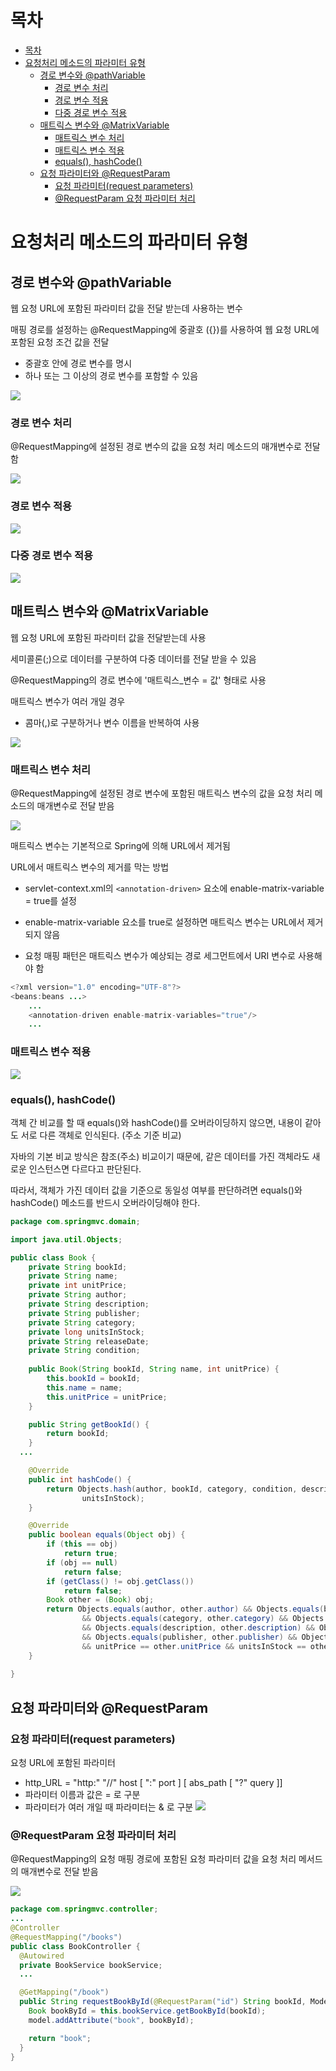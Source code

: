 # 목차
- [목차](#목차)
- [요청처리 메소드의 파라미터 유형](#요청처리-메소드의-파라미터-유형)
  - [경로 변수와 @pathVariable](#경로-변수와-pathvariable)
    - [경로 변수 처리](#경로-변수-처리)
    - [경로 변수 적용](#경로-변수-적용)
    - [다중 경로 변수 적용](#다중-경로-변수-적용)
  - [매트릭스 변수와 @MatrixVariable](#매트릭스-변수와-matrixvariable)
    - [매트릭스 변수 처리](#매트릭스-변수-처리)
    - [매트릭스 변수 적용](#매트릭스-변수-적용)
    - [equals(), hashCode()](#equals-hashcode)
  - [요청 파라미터와 @RequestParam](#요청-파라미터와-requestparam)
    - [요청 파라미터(request parameters)](#요청-파라미터request-parameters)
    - [@RequestParam 요청 파라미터 처리](#requestparam-요청-파라미터-처리)

# 요청처리 메소드의 파라미터 유형
## 경로 변수와 @pathVariable
웹 요청 URL에 포함된 파라미터 값을 전달 받는데 사용하는 변수

매핑 경로를 설정하는 @RequestMapping에 중괄호 ({})를 사용하여 웹 요청 URL에 포함된 요청 조건 값을 전달
- 중괄호 안에 경로 변수를 명시
- 하나 또는 그 이상의 경로 변수를 포함할 수 있음

![](https://i.imgur.com/DXmTsQ3.png)

### 경로 변수 처리
@RequestMapping에 설정된 경로 변수의 값을 요청 처리 메소드의 매개변수로 전달함

![](https://i.imgur.com/07vdi1f.png)

### 경로 변수 적용
![](https://i.imgur.com/FUHSnAV.png)


### 다중 경로 변수 적용
![](https://i.imgur.com/f9dcRr9.png)

## 매트릭스 변수와 @MatrixVariable
웹 요청 URL에 포함된 파라미터 값을 전달받는데 사용

세미콜론(;)으로 데이터를 구분하여 다중 데이터를 전달 받을 수 있음

@RequestMapping의 경로 변수에 '매트릭스_변수 = 값' 형태로 사용

매트릭스 변수가 여러 개일 경우
- 콤마(,)로 구분하거나 변수 이름을 반복하여 사용

![](https://i.imgur.com/Y3Xrc5o.png)

### 매트릭스 변수 처리
@RequestMapping에 설정된 경로 변수에 포함된 매트릭스 변수의 값을 요청 처리 메소드의 매개변수로 전달 받음

![](https://i.imgur.com/AgXv6v2.png)

매트릭스 변수는 기본적으로 Spring에 의해 URL에서 제거됨

URL에서 매트릭스 변수의 제거를 막는 방법
- servlet-context.xml의 `<annotation-driven>` 요소에 enable-matrix-variable = true를 설정

- enable-matrix-variable 요소를 true로 설정하면 매트릭스 변수는 URL에서 제거되지 않음

- 요청 매핑 패턴은 매트릭스 변수가 예상되는 경로 세그먼트에서 URI 변수로 사용해야 함

```java
<?xml version="1.0" encoding="UTF-8"?>
<beans:beans ...>
    ...
    <annotation-driven enable-matrix-variables="true"/>
    ...
```

### 매트릭스 변수 적용

![](https://i.imgur.com/taE9UiD.png)

### equals(), hashCode()
객체 간 비교를 할 때 equals()와 hashCode()를 오버라이딩하지 않으면,
내용이 같아도 서로 다른 객체로 인식된다. (주소 기준 비교)

자바의 기본 비교 방식은 참조(주소) 비교이기 때문에,
같은 데이터를 가진 객체라도 새로운 인스턴스면 다르다고 판단된다.

따라서, 객체가 가진 데이터 값을 기준으로 동일성 여부를 판단하려면
equals()와 hashCode() 메소드를 반드시 오버라이딩해야 한다.

```java
package com.springmvc.domain;

import java.util.Objects;

public class Book {
	private String bookId;
	private String name;
	private int unitPrice;
	private String author;
	private String description;
	private String publisher;
	private String category;
	private long unitsInStock;
	private String releaseDate;
	private String condition;
		
	public Book(String bookId, String name, int unitPrice) {
		this.bookId = bookId;
		this.name = name;
		this.unitPrice = unitPrice;
	}

	public String getBookId() {
		return bookId;
	}
  ...

	@Override
	public int hashCode() {
		return Objects.hash(author, bookId, category, condition, description, name, publisher, releaseDate, unitPrice,
				unitsInStock);
	}

	@Override
	public boolean equals(Object obj) {
		if (this == obj)
			return true;
		if (obj == null)
			return false;
		if (getClass() != obj.getClass())
			return false;
		Book other = (Book) obj;
		return Objects.equals(author, other.author) && Objects.equals(bookId, other.bookId)
				&& Objects.equals(category, other.category) && Objects.equals(condition, other.condition)
				&& Objects.equals(description, other.description) && Objects.equals(name, other.name)
				&& Objects.equals(publisher, other.publisher) && Objects.equals(releaseDate, other.releaseDate)
				&& unitPrice == other.unitPrice && unitsInStock == other.unitsInStock;
	}
	
}
```

## 요청 파라미터와 @RequestParam
### 요청 파라미터(request parameters)
요청 URL에 포함된 파라미터
- http_URL = "http:" "//" host [ ":" port ] [ abs_path [ "?" query ]]
- 파라미터 이름과 값은 = 로 구분
- 파라미터가 여러 개일 때 파라미터는 & 로 구분
![](https://i.imgur.com/Sj5WhNQ.png)

### @RequestParam 요청 파라미터 처리
@RequestMapping의 요청 매핑 경로에 포함된 요청 파라미터 값을 요청 처리 메서드의 매개변수로 전달 받음

![](https://i.imgur.com/WoGnNB0.png)

```java
package com.springmvc.controller;
...
@Controller
@RequestMapping("/books")
public class BookController {
  @Autowired
  private BookService bookService;
  ...

  @GetMapping("/book")
  public String requestBookById(@RequestParam("id") String bookId, Model model) {
    Book bookById = this.bookService.getBookById(bookId);
    model.addAttribute("book", bookById);

    return "book";
  }
}
```